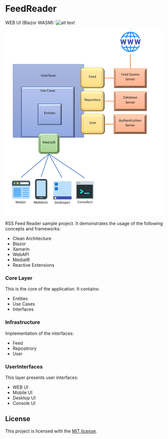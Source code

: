 # FeedReader
WEB UI (Blazor WASM): 
![alt text](https://github.com/melihercan/FeedReader/blob/master/doc/BlazorWasm.gif)

![alt text](https://github.com/melihercan/FeedReader/blob/master/doc/FeedReader.png)


RSS Feed Reader sample project. It demonstrates the usage of the following concepts and frameworks:
- Clean Architecture
- Blazor
- Xamarin
- WebAPI
- MediatR
- Reactive Extensions

### Core Layer

This is the core of the application. It contains:
- Entities
- Use Cases
- Interfaces


### Infrastructure

Implementation of the interfaces:
- Feed
- Repositrory
- User

### UserInterfaces

This layer presents user interfaces:
- WEB UI
- Mobile UI
- Desktop UI
- Console UI

## License

This project is licensed with the [MIT license](LICENSE).
